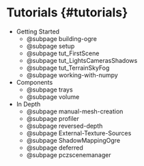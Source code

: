 # Tutorials {#tutorials}

- Getting Started
    - @subpage building-ogre
    - @subpage setup
    - @subpage tut_FirstScene
    - @subpage tut_LightsCamerasShadows
    - @subpage tut_TerrainSkyFog
    - @subpage working-with-numpy
- Components
    - @subpage trays
    - @subpage volume
- In Depth
    - @subpage manual-mesh-creation
    - @subpage profiler
    - @subpage reversed-depth
    - @subpage External-Texture-Sources
    - @subpage ShadowMappingOgre
    - @subpage deferred
    - @subpage pczscenemanager
